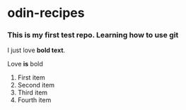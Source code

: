 # odin-recipes


### This is my first test repo. Learning how to use git 


I just love __bold text__.

Love **is** bold	

1. First item
8. Second item
3. Third item
5. Fourth item